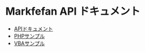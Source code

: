 # Markfefan API ドキュメント

- [APIドキュメント](./API_document)
- [PHPサンプル](./UseCase/PHP_sample)
- [VBAサンプル](./UseCase/VBA_sample)

